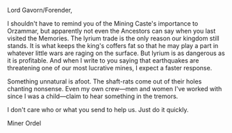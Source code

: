 Lord Gavorn/Forender,

I shouldn't have to remind you of the Mining Caste's importance to Orzammar, but apparently not even the Ancestors can say when you last visited the Memories. The lyrium trade is the only reason our kingdom still stands. It is what keeps the king's coffers fat so that he may play a part in whatever little wars are raging on the surface. But lyrium is as dangerous as it is profitable. And when I write to you saying that earthquakes are threatening one of our most lucrative mines, I expect a faster response.

Something unnatural is afoot. The shaft-rats come out of their holes chanting nonsense. Even my own crew—men and women I've worked with since I was a child—claim to hear something in the tremors.

I don't care who or what you send to help us. Just do it quickly.

Miner Ordel